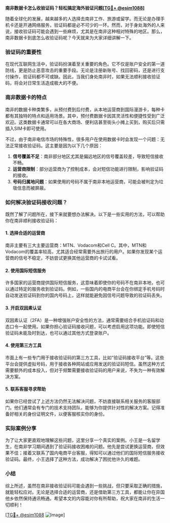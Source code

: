 **南非数据卡怎么收验证码？轻松搞定海外验证问题[[TG💪+ @esim1088](https://t.me/s/esim1088)]**

随着全球化的发展，越来越多的人选择去南非工作、旅游或留学。而无论是办理手机卡还是开通网络服务，验证码都是必不可少的一环。然而，对于身处海外的人来说，接收验证码可能会遇到一些麻烦，尤其是在南非这种相对特殊的地区。那么，南非数据卡到底怎么收验证码呢？今天就来为大家详细讲解一下。

### 验证码的重要性

在现代互联网生活中，验证码扮演着至关重要的角色。它不仅是账户安全的第一道防线，更是防止恶意攻击的重要手段。无论是注册新账号、找回密码，还是进行支付操作，验证码都不可或缺。因此，当我们身处南非时，如果无法顺利接收验证码，将会对日常生活造成极大的不便。

### 南非数据卡的特点

南非的数据卡种类繁多，从预付费到后付费，从本地运营商到国际漫游卡，每种卡都有其独特的特点和适用场景。其中，预付费数据卡因其灵活性和便捷性受到广泛欢迎。这类数据卡通常可以在各大商场、便利店甚至街头小摊上买到，购买后只需插入SIM卡即可使用。

不过，由于南非电信市场的特殊性，很多用户在使用数据卡时会发现一个问题：无法正常接收验证码。这主要是因为以下几个原因：

1. **信号覆盖不足**：南非部分地区尤其是偏远地区的信号覆盖较差，导致短信接收不畅。
2. **运营商限制**：部分运营商为了控制成本，会对短信功能进行限制，影响验证码的接收。
3. **号码归属地问题**：如果使用的号码不属于南非本地运营商，可能会被判定为垃圾信息而被屏蔽。

### 如何解决验证码接收问题？

既然了解了问题所在，接下来就要想办法解决。以下是一些实用的方法，可以帮助你在南非顺利接收验证码：

#### 1. 选择合适的运营商

南非主要有三大主要运营商：MTN、Vodacom和Cell C。其中，MTN和Vodacom的覆盖率较高，尤其适合经常需要外出旅行的用户。如果你发现某个运营商的信号不稳定，不妨尝试更换其他运营商的卡试试看。

#### 2. 使用国际短信服务

许多国家的运营商提供国际短信服务，这意味着即使你的号码不在南非本地，也可以通过特定的服务收到验证码。例如，一些国内的电商平台会在你绑定手机号码时自动发送验证码到你的国内号码上，这样就能避免因信号问题导致的验证码丢失。

#### 3. 开启双因素认证

双因素认证（2FA）是一种增强账户安全性的方法，通常需要结合手机验证码和动态口令一起使用。如果你担心验证码接收问题，可以考虑启用这项功能。即使短信验证码未能及时到达，也可以通过其他方式登录账户。

#### 4. 使用第三方工具

市面上有一些专门用于接收验证码的第三方工具，比如“验证码接收平台”等。这些平台会提供虚拟号码，用于接收各种网站或应用发送的验证码短信。虽然这种方式需要额外的成本投入，但对于频繁需要接收验证码的用户来说，不失为一种有效解决方案。

#### 5. 联系客服寻求帮助

如果你已经尝试了上述方法仍然无法解决问题，不妨直接联系相关服务的客服部门。他们通常会有专门的技术支持团队，能够为你提供针对性的解决方案。记得准备好相关的身份证明文件，以便客服核实你的身份。

### 实际案例分享

为了让大家更直观地理解这些问题，这里分享一个真实的案例。小王是一名留学生，在南非学习期间遇到了验证码接收困难的问题。他先是尝试更换运营商，但效果不佳；接着又联系了国内电商平台客服，得知可以通过他们的国际短信服务接收验证码。最终，小王选择了这种方法，成功解决了困扰他许久的难题。

### 小结

综上所述，虽然在南非接收验证码可能会遇到一些挑战，但只要采取正确的措施，就能轻松应对。无论是选择合适的运营商，还是借助第三方工具，都能让你在异国他乡依然保持通讯畅通。希望本文的内容能对你有所帮助，祝大家在南非的生活一切顺利！

[[TG💪+ @esim1088](https://t.me/s/esim1088) ![Image](https://i.postimg.cc/4NQfJmqS/Snipaste-2025-05-13-00-14-12.png)]